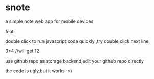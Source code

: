 # snote
a simple note web app for mobile devices 

feat:

double click to run javascript code quickly ,try double click next line

3*4  //will get 12

use github repo  as storage backend,edit your github repo directly

the code is ugly,but it works :>)























